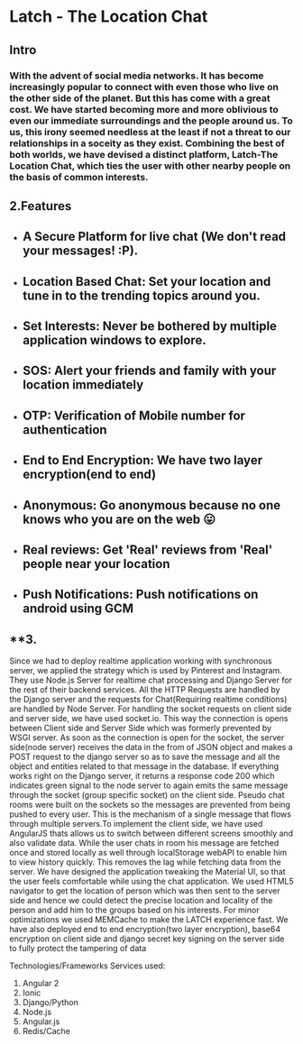 # **Latch - The Location Chat**

##  **Intro**
### With the advent of social media networks. It has become increasingly popular to connect with even those who live on the other side of the planet. But this has come with a great cost. We have started becoming more and more oblivious to even our immediate surroundings and the people around us. To us, this irony seemed needless at the least if not a threat to our relationships in a soceity as they exist. Combining the best of both worlds, we have devised a distinct platform, **Latch-The Location Chat**, which ties the user with other nearby people on the basis of common interests. 

## **2.Features**
* ## A Secure Platform for live chat (We don't read your messages! :P).  
* ## Location Based Chat: Set your location and tune in to the trending topics around you.
* ## Set Interests: Never be bothered by multiple application windows to explore.
* ## SOS: Alert your friends and family with your location immediately
* ## OTP: Verification of Mobile number for authentication
* ## End to End Encryption: We have two layer encryption(end to end)
* ## Anonymous: Go anonymous because no one knows who you are on the web 😛
* ## Real reviews: Get **'Real'** reviews from **'Real'** people near your location 
* ## Push Notifications: Push notifications on android using GCM

## **3.

Since we had to deploy realtime application working with synchronous server, we applied the strategy which is used by Pinterest and Instagram. They use Node.js Server for realtime chat processing and Django Server for the rest of their backend services. All the HTTP Requests are handled by the Django server and the requests for Chat(Requiring realtime conditions) are handled by Node Server. For handling the socket requests on client side and server side, we have used socket.io. This way the connection is opens between Client side and Server Side which was formerly prevented by WSGI server. As soon as the connection is open for the socket, the server side(node server) receives the data in the from of JSON object and makes a POST request to the django server so as to save the message and all the object and entities related to that message in the database. If everything works right on the Django server, it returns a response code 200 which indicates green signal to the node server to again emits the same message through the socket (group specific socket) on the client side. Pseudo chat rooms were built on the sockets so the messages are prevented from being pushed to every user. This is the mechanism of a single message that flows through multiple servers.To implement the client side, we have used AngularJS thats allows us to switch between different screens smoothly and also validate data. While the user chats in room his message are fetched once and stored locally as well through localStorage webAPI to enable him to view history quickly. This removes the lag while fetching data from the server. We have designed the application tweaking the Material UI, so that the user feels comfortable while using the chat application. We used HTML5 navigator to get the location of person which was then sent to the server side and hence we could detect the precise location and locality of the person and add him to the groups based on his interests. For minor optimizations we used MEMCache to make the LATCH experience fast. We have also deployed end to end encryption(two layer encryption), base64 encryption on client side and django secret key signing on the server side to fully protect the tampering of data

Technologies/Frameworks Services used:
1. Angular 2
2. Ionic
3. Django/Python
4. Node.js
5. Angular.js
6. Redis/Cache


 